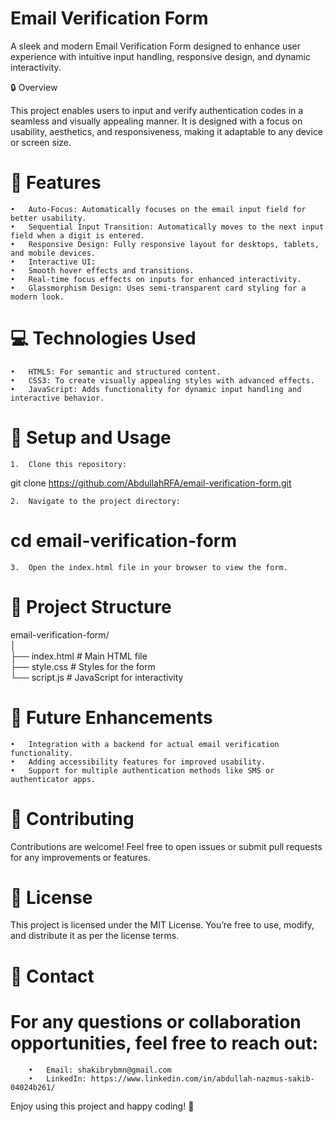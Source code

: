# Email Verification Form

A sleek and modern Email Verification Form designed to enhance user experience with intuitive input handling, responsive design, and dynamic interactivity.

🔒 Overview

This project enables users to input and verify authentication codes in a seamless and visually appealing manner. It is designed with a focus on usability, aesthetics, and responsiveness, making it adaptable to any device or screen size.

# 🎨 Features

	•	Auto-Focus: Automatically focuses on the email input field for better usability.
	•	Sequential Input Transition: Automatically moves to the next input field when a digit is entered.
	•	Responsive Design: Fully responsive layout for desktops, tablets, and mobile devices.
	•	Interactive UI:
	•	Smooth hover effects and transitions.
	•	Real-time focus effects on inputs for enhanced interactivity.
	•	Glassmorphism Design: Uses semi-transparent card styling for a modern look.

# 💻 Technologies Used

	•	HTML5: For semantic and structured content.
	•	CSS3: To create visually appealing styles with advanced effects.
	•	JavaScript: Adds functionality for dynamic input handling and interactive behavior.

# 🚀 Setup and Usage

	1.	Clone this repository:

git clone https://github.com/AbdullahRFA/email-verification-form.git  


	2.	Navigate to the project directory:

# cd email-verification-form  


	3.	Open the index.html file in your browser to view the form.

# 📂 Project Structure

email-verification-form/  
│  
├── index.html        # Main HTML file  
├── style.css         # Styles for the form  
└── script.js         # JavaScript for interactivity  

# 🌟 Future Enhancements

	•	Integration with a backend for actual email verification functionality.
	•	Adding accessibility features for improved usability.
	•	Support for multiple authentication methods like SMS or authenticator apps.

# 📝 Contributing

Contributions are welcome! Feel free to open issues or submit pull requests for any improvements or features.

# 📄 License

This project is licensed under the MIT License. You’re free to use, modify, and distribute it as per the license terms.

# 🤝 Contact

# For any questions or collaboration opportunities, feel free to reach out:
		•	Email: shakibrybmn@gmail.com
		•	LinkedIn: https://www.linkedin.com/in/abdullah-nazmus-sakib-04024b261/

Enjoy using this project and happy coding! 🎉
